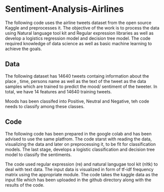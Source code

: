 # Sentiment-Analysis-Airlines
The following code uses the airline tweets dataset from the open source Kaggle and preprocesses it.  The objective of the work is to process the data using Natural language tool kit and  Regular expression libraries as well as develop a logistics regression model and decision tree model. The code required knowledge of data science as well as basic machine learning to achieve the goals.

## Data
The following dataset has 14640 tweets containg information about the place , time, persons name as well as the text of the tweet as the data samples which are trained to predict the mood/ sentiment of the tweeter. In total, we have 14 features and 14640 training tweets.

Moods has been classifed into Positive, Neutral and Negative, teh code needs to classify among these classes.

## Code
The following code has been prepared in the google colab and has been advised to use the same platfrom. The code starst with reading the data, visualizing the data and later on preprocessing it, to be fit for classification models. The last stage, develops a logistic classification and decision tree model to classify the sentiments.

The code used regular expression (re) and natural langugae tool kit (nltk) to deal with text data. The input data is visualized in form of tf-idf frequency matrix using the appropriate module.
The code takes the kaggle data as the input file which has been uploaded in the github directory along with the results of the code.  







